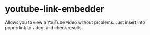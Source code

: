 # youtube-link-embedder

Allows you to view a YouTube video without problems. Just insert into popup link to video, and check results.
